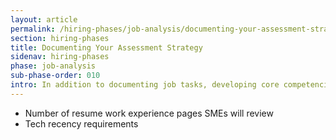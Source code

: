 ```yaml
---
layout: article
permalink: /hiring-phases/job-analysis/documenting-your-assessment-strategy/
section: hiring-phases
title: Documenting Your Assessment Strategy
sidenav: hiring-phases
phase: job-analysis
sub-phase-order: 010
intro: In addition to documenting job tasks, developing core competencies and proficiencies, and creating interview assessment questions, ask SMEs participating in your workshop to make these key decisions about the assessment strategy they'll use for your hiring action.
---
```


- Number of resume work experience pages SMEs will review
- Tech recency requirements
